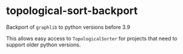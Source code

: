 # topological-sort-backport
Backport of `graphlib` to python versions before 3.9

This allows easy access to `TopologicalSorter` for projects that need to support older python versions.
